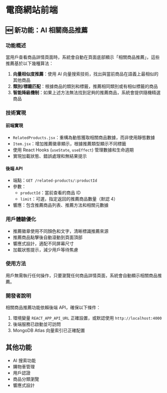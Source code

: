# 電商網站前端

## 🆕 新功能：AI 相關商品推薦

### 功能概述

當用戶查看商品詳情頁面時，系統會自動在頁面底部顯示「相關商品推薦」，這些推薦基於以下幾種算法：

1. **向量相似度推薦**：使用 AI 向量搜索技術，找出與當前商品在語義上最相似的其他商品
2. **類別/標籤匹配**：根據商品的類別和標籤，推薦相同類別或有相似標籤的商品
3. **智能降級機制**：如果上述方法無法找到足夠的推薦商品，系統會提供隨機精選商品

### 技術實現

#### 前端實現

- `RelatedProducts.jsx`：重構為動態獲取相關商品數據，而非使用靜態數據
- `Item.jsx`：增加推薦徽章顯示，根據推薦類型顯示不同標籤
- 使用 React Hooks (`useState`, `useEffect`) 管理數據和生命週期
- 實現加載狀態、錯誤處理和無結果提示

#### 後端 API

- 端點：`GET /related-products/:productId`
- 參數：
  - `productId`：當前查看的商品 ID
  - `limit`：可選，指定返回的推薦商品數量（默認 4）
- 響應：包含推薦商品列表、推薦方法和相關元數據

### 用戶體驗優化

- 推薦徽章使用不同顏色和文字，清晰標識推薦來源
- 推薦商品點擊後自動滾動到頁面頂部
- 響應式設計，適配不同屏幕尺寸
- 加載狀態提示，減少用戶等待焦慮

### 使用方法

用戶無需執行任何操作，只要瀏覽任何商品詳情頁面，系統會自動顯示相關商品推薦。

### 開發者說明

相關商品推薦功能依賴後端 API，確保以下條件：

1. 環境變量 `REACT_APP_API_URL` 正確設置，或默認使用 `http://localhost:4000`
2. 後端服務已啟動並可訪問
3. MongoDB Atlas 向量索引已正確配置

## 其他功能

- AI 搜索功能
- 購物車管理
- 用戶認證
- 商品分類瀏覽
- 響應式設計